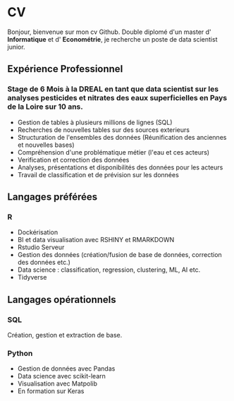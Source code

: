 # CV

Bonjour, bienvenue sur mon cv Github. Double diplomé d'un master d' **Informatique** et d' **Econométrie**, je recherche un poste de data scientist junior.

## Expérience Professionnel

### Stage de 6 Mois à la DREAL en tant que data scientist sur les analyses pesticides et nitrates des eaux superficielles en Pays de la Loire sur 10 ans.
<ul> 
<li> Gestion de tables à plusieurs millions de lignes (SQL) </li>
<li> Recherches de nouvelles tables sur des sources exterieurs </li>
<li> Structuration de l'ensembles des données (Réunification des anciennes et nouvelles bases) </li>
<li> Compréhension d'une problématique métier (l'eau et ces acteurs) </li>
<li> Verification et correction des données  </li>
<li> Analyses, présentations et disponibilités des données pour les acteurs  </li>
<li> Travail de classification et de prévision sur les données </li>
</ul>


## Langages préférées 
### R
<ul>
  <li> Dockérisation </li>
  <li> BI et data visualisation avec RSHINY et RMARKDOWN </li>
  <li> Rstudio Serveur </li>
  <li> Gestion des données (création/fusion de base de données, correction des données etc.) </li>
  <li> Data science : classification, regression, clustering, ML, AI etc. </li>
  <li> Tidyverse </li>
 </ul>
  
  
## Langages opérationnels

### SQL

Création, gestion et extraction de base.

### Python 
<ul>
  <li> Gestion de données avec Pandas </li>
  <li> Data science avec scikit-learn </li>
  <li> Visualisation avec Matpolib </li>
  <li> En formation sur Keras </li>
 </ul>
